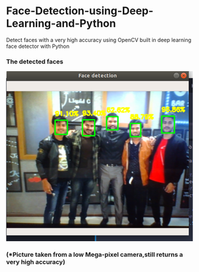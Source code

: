 # Face-Detection-using-Deep-Learning-and-Python
Detect faces with a very high accuracy using OpenCV built in deep learning face detector with Python 

### The detected faces

![](Screenshot%20from%202019-09-15%2012-51-51.png)

### (*Picture taken from a low Mega-pixel camera,still returns a very high accuracy)
